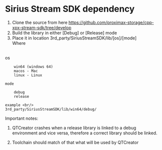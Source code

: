 # Sirius Stream SDK dependency

1. Clone the source from here https://github.com/proximax-storage/cpp-xpx-stream-sdk/tree/develop
2. Build the library in either [Debug] or [Release] mode
3. Place it in location 
   3rd_party/SiriusStreamSDK/lib/[os]/[mode] <br/>
	Where
  <br/> 
	os 	
   
		win64 (windows 64)
		macos - Mac
		linux - Linux

	mode 
   
		debug
  		release
    
	example <br/>
    3rd_party/SiriusStreamSDK/lib/win64/debug/

Important notes:
1. QTCreator crashes when a release library is linked to a debug environment and vice versa, therefore a correct library should be linked.

2. Toolchain should match of that what will be used by QTCreator
   	